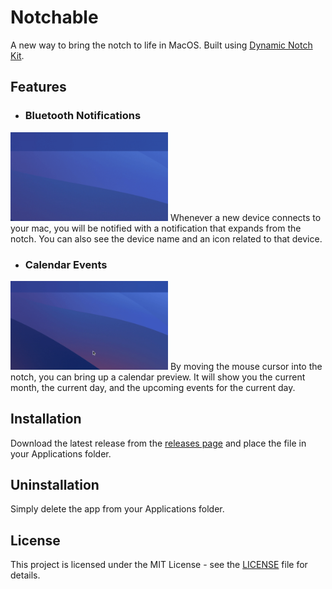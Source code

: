 # Notchable

A new way to bring the notch to life in MacOS. Built using [Dynamic Notch Kit](github.com/MrKai77/DynamicNotchKit).

## Features
- ### Bluetooth Notifications
<img src="/airpods.gif" width="50%"/>
Whenever a new device connects to your mac, you will be notified with a notification that expands from the notch. You can also see the device name and an icon related to that device.

- ### Calendar Events
<img src="/calendar1.gif" width="50%"/>
By moving the mouse cursor into the notch, you can bring up a calendar preview. It will show you the current month, the current day, and the upcoming events for the current day.

## Installation
Download the latest release from the [releases page]() and place the file in your Applications folder.

## Uninstallation
Simply delete the app from your Applications folder.

## License
This project is licensed under the MIT License - see the [LICENSE](LICENSE) file for details.
